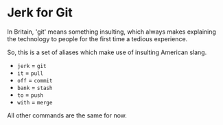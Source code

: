 # Jerk for Git

In Britain, 'git' means something insulting, which always makes explaining the technology to people for the first time a tedious experience.

So, this is a set of aliases which make use of insulting American slang.

* `jerk` = `git`
* `it` = `pull`
* `off` = `commit`
* `bank` = `stash`
* `to` = `push`
* `with` = `merge`

All other commands are the same for now.